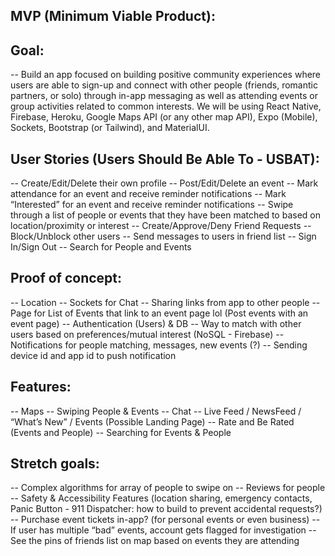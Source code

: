 ## MVP (Minimum Viable Product):

## Goal:

-- Build an app focused on building positive community experiences where users are able to sign-up and connect with other people (friends, romantic partners, or solo) through in-app messaging as well as attending events or group activities related to common interests. We will be using React Native, Firebase, Heroku, Google Maps API (or any other map API), Expo (Mobile), Sockets, Bootstrap (or Tailwind), and MaterialUI.

## User Stories (Users Should Be Able To - USBAT):

-- Create/Edit/Delete their own profile
-- Post/Edit/Delete an event
-- Mark attendance for an event and receive reminder notifications
-- Mark “Interested” for an event and receive reminder notifications
-- Swipe through a list of people or events that they have been matched to based on location/proximity or interest
-- Create/Approve/Deny Friend Requests
-- Block/Unblock other users
-- Send messages to users in friend list
-- Sign In/Sign Out
-- Search for People and Events

## Proof of concept:

-- Location
-- Sockets for Chat
-- Sharing links from app to other people
-- Page for List of Events that link to an event page <SingleEventPage /> lol (Post events with an event page)
-- Authentication (Users) & DB
-- Way to match with other users based on preferences/mutual interest (NoSQL - Firebase)
-- Notifications for people matching, messages, new events (?)
-- Sending device id and app id to push notification

## Features:

-- Maps
-- Swiping People & Events
-- Chat
-- Live Feed / NewsFeed / “What’s New” / Events (Possible Landing Page)
-- Rate and Be Rated (Events and People)
-- Searching for Events & People

## Stretch goals:

-- Complex algorithms for array of people to swipe on
-- Reviews for people
-- Safety & Accessibility Features (location sharing, emergency contacts, Panic Button - 911 Dispatcher: how to build to prevent accidental requests?)
-- Purchase event tickets in-app? (for personal events or even business)
-- If user has multiple “bad” events, account gets flagged for investigation
-- See the pins of friends list on map based on events they are attending
